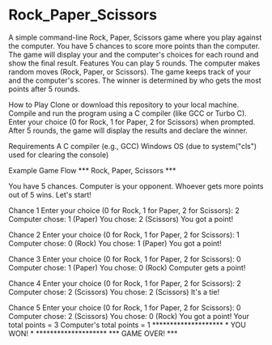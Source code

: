 # Rock_Paper_Scissors
A simple command-line Rock, Paper, Scissors game where you play against the computer. You have 5 chances to score more points than the computer. The game will display your and the computer's choices for each round and show the final result.
Features
    You can play 5 rounds.
    The computer makes random moves (Rock, Paper, or Scissors).
    The game keeps track of your and the computer's scores.
    The winner is determined by who gets the most points after 5 rounds.

How to Play
    Clone or download this repository to your local machine.
    Compile and run the program using a C compiler (like GCC or Turbo C).
    Enter your choice (0 for Rock, 1 for Paper, 2 for Scissors) when prompted.
    After 5 rounds, the game will display the results and declare the winner.

Requirements
    A C compiler (e.g., GCC)
    Windows OS (due to system("cls") used for clearing the console)

Example Game Flow
    *** Rock, Paper, Scissors ***

  You have 5 chances.
  Computer is your opponent.
  Whoever gets more points out of 5 wins.
  Let's start!
  
  Chance 1
  Enter your choice (0 for Rock, 1 for Paper, 2 for Scissors): 2
    Computer chose: 1 (Paper)
    You chose: 2 (Scissors)
    You got a point!
  
  Chance 2
  Enter your choice (0 for Rock, 1 for Paper, 2 for Scissors): 1
    Computer chose: 0 (Rock)
    You chose: 1 (Paper)
    You got a point!
  
  Chance 3
  Enter your choice (0 for Rock, 1 for Paper, 2 for Scissors): 0
    Computer chose: 1 (Paper)
    You chose: 0 (Rock)
    Computer gets a point!
  
  Chance 4
  Enter your choice (0 for Rock, 1 for Paper, 2 for Scissors): 2
    Computer chose: 2 (Scissors)
    You chose: 2 (Scissors)
    It's a tie!
  
  Chance 5
  Enter your choice (0 for Rock, 1 for Paper, 2 for Scissors): 0
    Computer chose: 2 (Scissors)
    You chose: 0 (Rock)
    You got a point!
    Your total points = 3
     Computer's total points = 1
          ********************
          *      YOU WON!     *
          ********************
          *** GAME OVER! ***
